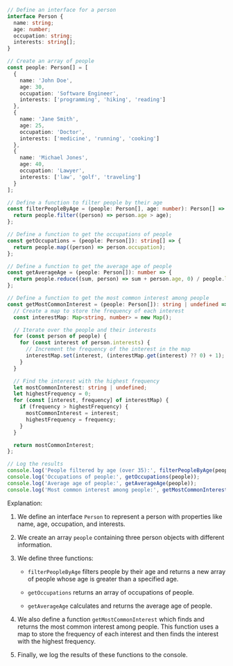 ```typescript
// Define an interface for a person
interface Person {
  name: string;
  age: number;
  occupation: string;
  interests: string[];
}

// Create an array of people
const people: Person[] = [
  {
    name: 'John Doe',
    age: 30,
    occupation: 'Software Engineer',
    interests: ['programming', 'hiking', 'reading']
  },
  {
    name: 'Jane Smith',
    age: 25,
    occupation: 'Doctor',
    interests: ['medicine', 'running', 'cooking']
  },
  {
    name: 'Michael Jones',
    age: 40,
    occupation: 'Lawyer',
    interests: ['law', 'golf', 'traveling']
  }
];

// Define a function to filter people by their age
const filterPeopleByAge = (people: Person[], age: number): Person[] => {
  return people.filter((person) => person.age > age);
};

// Define a function to get the occupations of people
const getOccupations = (people: Person[]): string[] => {
  return people.map((person) => person.occupation);
};

// Define a function to get the average age of people
const getAverageAge = (people: Person[]): number => {
  return people.reduce((sum, person) => sum + person.age, 0) / people.length;
};

// Define a function to get the most common interest among people
const getMostCommonInterest = (people: Person[]): string | undefined => {
  // Create a map to store the frequency of each interest
  const interestMap: Map<string, number> = new Map();

  // Iterate over the people and their interests
  for (const person of people) {
    for (const interest of person.interests) {
      // Increment the frequency of the interest in the map
      interestMap.set(interest, (interestMap.get(interest) ?? 0) + 1);
    }
  }

  // Find the interest with the highest frequency
  let mostCommonInterest: string | undefined;
  let highestFrequency = 0;
  for (const [interest, frequency] of interestMap) {
    if (frequency > highestFrequency) {
      mostCommonInterest = interest;
      highestFrequency = frequency;
    }
  }

  return mostCommonInterest;
};

// Log the results
console.log('People filtered by age (over 35):', filterPeopleByAge(people, 35));
console.log('Occupations of people:', getOccupations(people));
console.log('Average age of people:', getAverageAge(people));
console.log('Most common interest among people:', getMostCommonInterest(people));
```

Explanation:

1. We define an interface `Person` to represent a person with properties like name, age, occupation, and interests.

2. We create an array `people` containing three person objects with different information.

3. We define three functions:

   - `filterPeopleByAge` filters people by their age and returns a new array of people whose age is greater than a specified age.

   - `getOccupations` returns an array of occupations of people.

   - `getAverageAge` calculates and returns the average age of people.

4. We also define a function `getMostCommonInterest` which finds and returns the most common interest among people. This function uses a map to store the frequency of each interest and then finds the interest with the highest frequency.

5. Finally, we log the results of these functions to the console.